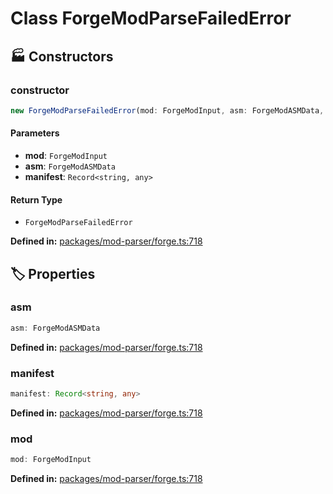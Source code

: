 # Class ForgeModParseFailedError

## 🏭 Constructors

### constructor

```ts
new ForgeModParseFailedError(mod: ForgeModInput, asm: ForgeModASMData, manifest: Record<string, any>): ForgeModParseFailedError
```
#### Parameters

- **mod**: `ForgeModInput`
- **asm**: `ForgeModASMData`
- **manifest**: `Record<string, any>`
#### Return Type

- `ForgeModParseFailedError`

<p style="font-size: 14px; color: var(--vp-c-text-2)">
<strong>Defined in:</strong> <a href="https://github.com/voxelum/minecraft-launcher-core-node/blob/master/packages/mod-parser/forge.ts#L718" target="_blank" rel="noreferrer">packages/mod-parser/forge.ts:718</a>
</p>


## 🏷️ Properties

### asm <Badge type="tip" text="readonly" />

```ts
asm: ForgeModASMData
```
<p style="font-size: 14px; color: var(--vp-c-text-2)">
<strong>Defined in:</strong> <a href="https://github.com/voxelum/minecraft-launcher-core-node/blob/master/packages/mod-parser/forge.ts#L718" target="_blank" rel="noreferrer">packages/mod-parser/forge.ts:718</a>
</p>


### manifest <Badge type="tip" text="readonly" />

```ts
manifest: Record<string, any>
```
<p style="font-size: 14px; color: var(--vp-c-text-2)">
<strong>Defined in:</strong> <a href="https://github.com/voxelum/minecraft-launcher-core-node/blob/master/packages/mod-parser/forge.ts#L718" target="_blank" rel="noreferrer">packages/mod-parser/forge.ts:718</a>
</p>


### mod <Badge type="tip" text="readonly" />

```ts
mod: ForgeModInput
```
<p style="font-size: 14px; color: var(--vp-c-text-2)">
<strong>Defined in:</strong> <a href="https://github.com/voxelum/minecraft-launcher-core-node/blob/master/packages/mod-parser/forge.ts#L718" target="_blank" rel="noreferrer">packages/mod-parser/forge.ts:718</a>
</p>


